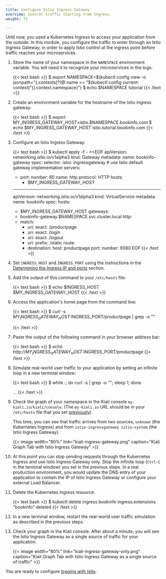 ```yaml
---
title: Configure Istio Ingress Gateway
overview: Control traffic starting from Ingress.
weight: 71

---
```


Until now, you used a Kubernetes Ingress to access your application from the
outside. In this module, you configure the traffic to enter through an Istio
Ingress Gateway, in order to apply Istio control at the ingress point before
traffic reaches your microservices.

1.  Store the name of your namespace in the `NAMESPACE` environment variable.
    You will need it to recognize your microservices in the logs:

    {{< text bash >}}
    $ export NAMESPACE=$(kubectl config view -o jsonpath="{.contexts[?(@.name == \"$(kubectl config current-context)\")].context.namespace}")
    $ echo $NAMESPACE
    tutorial
    {{< /text >}}

1.  Create an environment variable for the hostname of the Istio ingress gateway:

    {{< text bash >}}
    $ export MY_INGRESS_GATEWAY_HOST=istio.$NAMESPACE.bookinfo.com
    $ echo $MY_INGRESS_GATEWAY_HOST
    istio.tutorial.bookinfo.com
    {{< /text >}}

1.  Configure an Istio Ingress Gateway:

    {{< text bash >}}
    $ kubectl apply -f - <<EOF
    apiVersion: networking.istio.io/v1alpha3
    kind: Gateway
    metadata:
      name: bookinfo-gateway
    spec:
      selector:
        istio: ingressgateway # use Istio default gateway implementation
      servers:
      - port:
          number: 80
          name: http
          protocol: HTTP
        hosts:
        - $MY_INGRESS_GATEWAY_HOST
    ---
    apiVersion: networking.istio.io/v1alpha3
    kind: VirtualService
    metadata:
      name: bookinfo
    spec:
      hosts:
      - $MY_INGRESS_GATEWAY_HOST
      gateways:
      - bookinfo-gateway.$NAMESPACE.svc.cluster.local
      http:
      - match:
        - uri:
            exact: /productpage
        - uri:
            exact: /login
        - uri:
            exact: /logout
        - uri:
            prefix: /static
        route:
        - destination:
            host: productpage
            port:
              number: 9080
    EOF
    {{< /text >}}

1.  Set `INGRESS_HOST` and `INGRESS_PORT` using the instructions in the
    [Determining the Ingress IP and ports](/docs/tasks/traffic-management/ingress/ingress-control/#determining-the-ingress-ip-and-ports) section.

1.  Add the output of this command to your `/etc/hosts` file:

    {{< text bash >}}
    $ echo $INGRESS_HOST $MY_INGRESS_GATEWAY_HOST
    {{< /text >}}

1.  Access the application's home page from the command line:

    {{< text bash >}}
    $ curl -s $MY_INGRESS_GATEWAY_HOST:$INGRESS_PORT/productpage | grep -o "<title>.*</title>"
    <title>Simple Bookstore App</title>
    {{< /text >}}

1.  Paste the output of the following command in your browser address bar:

    {{< text bash >}}
    $ echo http://$MY_INGRESS_GATEWAY_HOST:$INGRESS_PORT/productpage
    {{< /text >}}

1.  Simulate real-world user traffic to your application by setting an infinite
    loop in a new terminal window:

    {{< text bash >}}
    $ while :; do curl -s <output of the previous command> | grep -o "<title>.*</title>"; sleep 1; done
    <title>Simple Bookstore App</title>
    <title>Simple Bookstore App</title>
    <title>Simple Bookstore App</title>
    <title>Simple Bookstore App</title>
    ...
    {{< /text >}}

1.  Check the graph of your namespace in the Kiali console
    `my-kiali.io/kiali/console`.
    (The `my-kiali.io` URL should be in your `/etc/hosts` file that you set
    [previously](/docs/examples/microservices-istio/bookinfo-kubernetes/#update-your-etc-hosts-configuration-file)).

    This time, you can see that traffic arrives from two sources, `unknown` (the
    Kubernetes Ingress) and from `istio-ingressgateway istio-system` (the Istio
    Ingress Gateway).

    {{< image width="80%"
        link="kiali-ingress-gateway.png"
        caption="Kiali Graph Tab with Istio Ingress Gateway"
        >}}

1.  At this point you can stop sending requests through the Kubernetes Ingress
    and use Istio Ingress Gateway only. Stop the infinite loop (`Ctrl-C` in the
    terminal window) you set in the previous steps.
    In a real production environment, you would update the DNS entry of your
    application to contain the IP of Istio Ingress Gateway or configure your
    external Load Balancer.

1.  Delete the Kubernetes Ingress resource:

    {{< text bash >}}
    $ kubectl delete ingress bookinfo
    ingress.extensions "bookinfo" deleted
    {{< /text >}}

1.  In a new terminal window, restart the real-world user traffic simulation as described in the previous steps.

1.  Check your graph in the Kiali console. After about a minute, you will see
    the Istio Ingress Gateway as a single source of traffic for your
    application.

    {{< image width="80%"
        link="kiali-ingress-gateway-only.png"
        caption="Kiali Graph Tab with Istio Ingress Gateway as a single source of traffic"
        >}}

You are ready to configure [logging with Istio](/docs/examples/microservices-istio/logs-istio).
